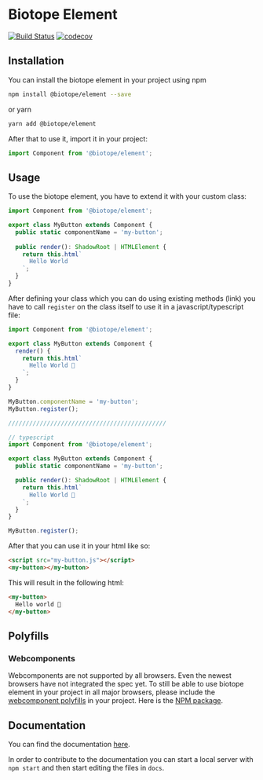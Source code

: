 # Biotope Element

[![Build Status](https://travis-ci.org/biotope/biotope-element.svg?branch=master)](https://travis-ci.org/biotope/biotope-element)
[![codecov](https://codecov.io/gh/biotope/biotope-element/branch/master/graph/badge.svg)](https://codecov.io/gh/biotope/biotope-element)

## Installation
You can install the biotope element in your project using npm

```bash
npm install @biotope/element --save
```

or yarn

```bash
yarn add @biotope/element
```

After that to use it, import it in your project:

```javascript
import Component from '@biotope/element';
```

## Usage

To use the biotope element, you have to extend it with your custom class:

```javascript
import Component from '@biotope/element';

export class MyButton extends Component {
  public static componentName = 'my-button';
  
  public render(): ShadowRoot | HTMLElement {
    return this.html`
      Hello World
    `;
  }
}
```

After defining your class which you can do using existing methods (link) you have to call `register`
on the class itself to use it in a javascript/typescript file:

```javascript
import Component from '@biotope/element';

export class MyButton extends Component {
  render() {
    return this.html`
      Hello World 🐤
    `;
  }
}

MyButton.componentName = 'my-button';
MyButton.register();

/////////////////////////////////////////////

// typescript
import Component from '@biotope/element';

export class MyButton extends Component {
  public static componentName = 'my-button';

  public render(): ShadowRoot | HTMLElement {
    return this.html`
      Hello World 🐤
    `;
  }
}

MyButton.register();
```

After that you can use it in your html like so:

```html
<script src="my-button.js"></script>
<my-button></my-button>
```

This will result in the following html:

```html
<my-button>
  Hello world 🐤
</my-button>
```

## Polyfills

### Webcomponents
Webcomponents are not supported by all browsers. Even the newest browsers have not integrated the
spec yet. To still be able to use biotope element in your project in all major browsers, please
include the
[webcomponent polyfills](https://github.com/webcomponents/polyfills/tree/master/packages/webcomponentsjs)
in your project. Here is the
[NPM package](https://www.npmjs.com/package/@webcomponents/webcomponentsjs).


## Documentation
You can find the documentation [here](https://element.biotope.sh).

In order to contribute to the documentation you can start a local server with `npm start` and then start editing the files in `docs`.
